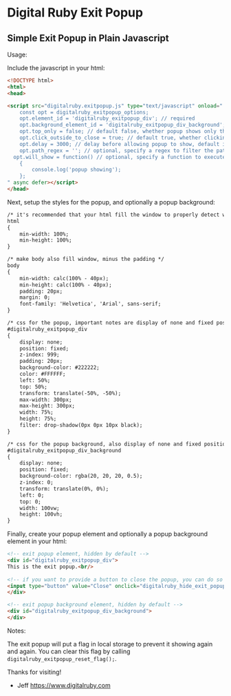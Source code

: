 # Digital Ruby Exit Popup

## Simple Exit Popup in Plain Javascript

Usage:

Include the javascript in your html:

```html
<!DOCTYPE html>
<html>
<head>

<script src="digitalruby.exitpopup.js" type="text/javascript" onload="
	const opt = digitalruby_exitpopup_options;
	opt.element_id = 'digitalruby_exitpopup_div'; // required
	opt.background_element_id = 'digitalruby_exitpopup_div_background'; // optional
	opt.top_only = false; // default false, whether popup shows only through top exit or all exits
	opt.click_outside_to_close = true; // default true, whether clicking outside the popup will close it
	opt.delay = 3000; // delay before allowing popup to show, default is 3000 milliseconds
	opt.path_regex = ''; // optional, specify a regex to filter the path on, if no match, exit popup will not show
  opt.will_show = function() // optional, specify a function to execute before the popup shows
	{
		console.log('popup showing');
	};
" async defer></script>
</head>
```

Next, setup the styles for the popup, and optionally a popup background:

```html
/* it's recommended that your html fill the window to properly detect when the mouse leaves */
html
{
	min-width: 100%;
	min-height: 100%;
}

/* make body also fill window, minus the padding */
body
{
	min-width: calc(100% - 40px);
	min-height: calc(100% - 40px);
	padding: 20px;
	margin: 0;
	font-family: 'Helvetica', 'Arial', sans-serif;
}

/* css for the popup, important notes are display of none and fixed position along with a high z index and centering */
#digitalruby_exitpopup_div
{
	display: none;
	position: fixed;
	z-index: 999;
	padding: 20px;
	background-color: #222222;
	color: #FFFFFF;
	left: 50%;
	top: 50%;
	transform: translate(-50%, -50%);
	max-width: 300px;
	max-height: 300px;
	width: 75%;
	height: 75%;
	filter: drop-shadow(0px 0px 10px black);
}

/* css for the popup background, also display of none and fixed position along with filling the viewport */
#digitalruby_exitpopup_div_background
{
	display: none;
	position: fixed;
	background-color: rgba(20, 20, 20, 0.5);
	z-index: 0;
	transform: translate(0%, 0%);
	left: 0;
	top: 0;
	width: 100vw;
	height: 100vh;
}
```

Finally, create your popup element and optionally a popup background element in your html:

```html
<!-- exit popup element, hidden by default -->
<div id="digitalruby_exitpopup_div">
This is the exit popup.<br/>
  
<!-- if you want to provide a button to close the popup, you can do so and make sure to call digitalruby_hide_exit_popup -->
<input type="button" value="Close" onclick="digitalruby_hide_exit_popup();" />
</div>

<!-- exit popup background element, hidden by default -->
<div id="digitalruby_exitpopup_div_background">
</div>
```

Notes:

The exit popup will put a flag in local storage to prevent it showing again and again. You can clear this flag by calling `digitalruby_exitpopup_reset_flag();`.

Thanks for visiting!

- Jeff
https://www.digitalruby.com
